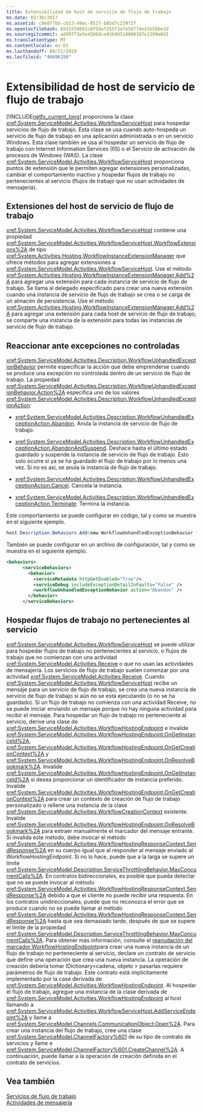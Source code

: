 ```yaml
---
title: Extensibilidad de host de servicio de flujo de trabajo
ms.date: 03/30/2017
ms.assetid: c0e8f7bb-cb13-49ec-852f-b85d7c23972f
ms.openlocfilehash: 6541558601c8f5daf255f2e7e5d774e41b59be2d
ms.sourcegitcommit: ad99773e5e45068ce03b99518008397e1299e0d1
ms.translationtype: MT
ms.contentlocale: es-ES
ms.lasthandoff: 09/22/2018
ms.locfileid: "46696350"
---
```

# <a name="workflow-service-host-extensibility"></a>Extensibilidad de host de servicio de flujo de trabajo
[!INCLUDE[netfx_current_long](../../../../includes/netfx-current-long-md.md)] proporciona la clase <xref:System.ServiceModel.Activities.WorkflowServiceHost> para hospedar servicios de flujo de trabajo. Esta clase se usa cuando auto-hospeda un servicio de flujo de trabajo en una aplicación administrada o en un servicio Windows. Esta clase también se usa al hospedar un servicio de flujo de trabajo con Internet Information Services (IIS) o el Servicio de activación de procesos de Windows (WAS). La clase <xref:System.ServiceModel.Activities.WorkflowServiceHost> proporciona puntos de extensión que le permiten agregar extensiones personalizadas, cambiar el comportamiento inactivo y hospedar flujos de trabajo no pertenecientes al servicio (flujos de trabajo que no usan actividades de mensajería).  
  
## <a name="workflow-service-host-extensions"></a>Extensiones del host de servicio de flujo de trabajo  
 <xref:System.ServiceModel.Activities.WorkflowServiceHost> contiene una propiedad <xref:System.ServiceModel.Activities.WorkflowServiceHost.WorkflowExtensions%2A> de tipo <xref:System.Activities.Hosting.WorkflowInstanceExtensionManager> que ofrece métodos para agregar extensiones a <xref:System.ServiceModel.Activities.WorkflowServiceHost>. Use el método <xref:System.Activities.Hosting.WorkflowInstanceExtensionManager.Add%2A> para agregar una extensión para cada instancia de servicio de flujo de trabajo. Se llama al delegado especificado para crear una nueva extensión cuando una instancia de servicio de flujo de trabajo se crea o se carga de un almacén de persistencia. Use el método <xref:System.Activities.Hosting.WorkflowInstanceExtensionManager.Add%2A> para agregar una extensión para cada host de servicio de flujo de trabajo; se comparte una instancia de la extensión para todas las instancias de servicio de flujo de trabajo.  
  
## <a name="react-to-unhandled-exceptions"></a>Reaccionar ante excepciones no controladas  
 <xref:System.ServiceModel.Activities.Description.WorkflowUnhandledExceptionBehavior> permite especificar la acción que debe emprenderse cuando se produce una excepción no controlada dentro de un servicio de flujo de trabajo. La propiedad <xref:System.ServiceModel.Activities.Description.WorkflowUnhandledExceptionBehavior.Action%2A> especifica uno de los valores <xref:System.ServiceModel.Activities.Description.WorkflowUnhandledExceptionAction>:  
  
-   <xref:System.ServiceModel.Activities.Description.WorkflowUnhandledExceptionAction.Abandon>. Anula la instancia de servicio de flujo de trabajo.  
  
-   <xref:System.ServiceModel.Activities.Description.WorkflowUnhandledExceptionAction.AbandonAndSuspend>. Deshace hasta el último estado guardado y suspende la instancia de servicio de flujo de trabajo. Esto solo ocurre si ya se ha guardado el flujo de trabajo por lo menos una vez. Si no es así, se anula la instancia de flujo de trabajo.  
  
-   <xref:System.ServiceModel.Activities.Description.WorkflowUnhandledExceptionAction.Cancel>. Cancela la instancia.  
  
-   <xref:System.ServiceModel.Activities.Description.WorkflowUnhandledExceptionAction.Terminate>. Termina la instancia.  
  
 Este comportamiento se puede configurar en código, tal y como se muestra en el siguiente ejemplo.  
  
```csharp  
host.Description.Behaviors.Add(new WorkflowUnhandledExceptionBehavior { Action = WorkflowUnhandledExceptionAction.Abandon });  
```  
  
 También se puede configurar en un archivo de configuración, tal y como se muestra en el siguiente ejemplo.  
  
```xml
<behaviors>  
      <serviceBehaviors>  
        <behavior>  
          <serviceMetadata httpGetEnabled="True"/>  
          <serviceDebug includeExceptionDetailInFaults="False" />  
          <workflowUnhandledExceptionBehavior action="Abandon" />        
        </behavior>  
      </serviceBehaviors>  
```  
  
## <a name="hosting-non-service-workflows"></a>Hospedar flujos de trabajo no pertenecientes al servicio  
 <xref:System.ServiceModel.Activities.WorkflowServiceHost> se puede utilizar para hospedar flujos de trabajo no pertenecientes al servicio, o flujos de trabajo que no comienzan con una actividad <xref:System.ServiceModel.Activities.Receive> o que no usan las actividades de mensajería. Los servicios de flujo de trabajo suelen comenzar por una actividad <xref:System.ServiceModel.Activities.Receive>. Cuando <xref:System.ServiceModel.Activities.WorkflowServiceHost> recibe un mensaje para un servicio de flujo de trabajo, se crea una nueva instancia de servicio de flujo de trabajo si aún no se está ejecutando (o no se ha guardado). Si un flujo de trabajo no comienza con una actividad Receive, no se puede iniciar enviando un mensaje porque no hay ninguna actividad para recibir el mensaje. Para hospedar un flujo de trabajo no perteneciente al servicio, derive una clase de <xref:System.ServiceModel.Activities.WorkflowHostingEndpoint> e invalide <xref:System.ServiceModel.Activities.WorkflowHostingEndpoint.OnGetInstanceId%2A>, <xref:System.ServiceModel.Activities.WorkflowHostingEndpoint.OnGetCreationContext%2A> y <xref:System.ServiceModel.Activities.WorkflowHostingEndpoint.OnResolveBookmark%2A>. Invalide <xref:System.ServiceModel.Activities.WorkflowHostingEndpoint.OnGetInstanceId%2A> si desea proporcionar un identificador de instancia preferido. Invalide <xref:System.ServiceModel.Activities.WorkflowHostingEndpoint.OnGetCreationContext%2A> para crear un contexto de creación de flujo de trabajo personalizado o rellene una instancia de la clase <xref:System.ServiceModel.Activities.WorkflowCreationContext> existente. Invalide <xref:System.ServiceModel.Activities.WorkflowHostingEndpoint.OnResolveBookmark%2A> para extraer manualmente el marcador del mensaje entrante. Si invalida este método, debe invocar el método <xref:System.ServiceModel.Activities.WorkflowHostingResponseContext.SendResponse%2A> en su cuerpo igual que al responder al mensaje enviado al WorkflowHostingEndpoint. Si no lo hace, puede que a la larga se supere un límite <xref:System.ServiceModel.Description.ServiceThrottlingBehavior.MaxConcurrentCalls%2A>. En contratos bidireccionales, es posible que pueda detectar que no se puede invocar al método <xref:System.ServiceModel.Activities.WorkflowHostingResponseContext.SendResponse%2A> debido a que el cliente no puede recibir una respuesta. En los contratos unidireccionales, puede que no reconozca el error que se produce cuando no se puede llamar al método <xref:System.ServiceModel.Activities.WorkflowHostingResponseContext.SendResponse%2A> hasta que sea demasiado tarde, después de que se supere el límite de la propiedad <xref:System.ServiceModel.Description.ServiceThrottlingBehavior.MaxConcurrentCalls%2A>. Para obtener más información, consulte el [reanudación del marcador WorkflowHostingEndpoint](../../../../docs/framework/windows-workflow-foundation/samples/workflowhostingendpoint-resume-bookmark.md)para crear una nueva instancia de un flujo de trabajo no perteneciente al servicio, declare un contrato de servicio que define una operación que crea una nueva instancia. La operación de creación debería tomar IDictionary\<cadena, objeto > pasarlas requiere parámetros de flujo de trabajo. Este contrato está implícitamente implementado por la case derivada de <xref:System.ServiceModel.Activities.WorkflowHostingEndpoint>. Al hospedar el flujo de trabajo, agregue una instancia de la clase derivada de <xref:System.ServiceModel.Activities.WorkflowHostingEndpoint> al host llamando a <xref:System.ServiceModel.Activities.WorkflowServiceHost.AddServiceEndpoint%2A> y llame a <xref:System.ServiceModel.Channels.CommunicationObject.Open%2A>. Para crear una instancia del flujo de trabajo, cree una clase <xref:System.ServiceModel.ChannelFactory%601> de su tipo de contrato de servicios y llame e <xref:System.ServiceModel.ChannelFactory%601.CreateChannel%2A>. A continuación, puede llamar a la operación de creación definida en el contrato de servicios.  
  
## <a name="see-also"></a>Vea también  
 [Servicios de flujo de trabajo](../../../../docs/framework/wcf/feature-details/workflow-services.md)  
 [Actividades de mensajería](../../../../docs/framework/wcf/feature-details/messaging-activities.md)
